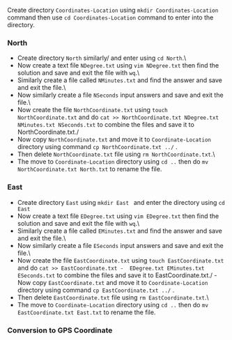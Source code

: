 Create directory ```Coordinates-Location``` using ```mkdir Coordinates-Location``` command then use ```cd Coordinates-Location``` command to enter into the directory. 

### North 
- Create directory ```North``` similarly/ and enter using ```cd North```.\
- Now create a text file ```NDegree.txt``` using ```vim NDegree.txt``` then find the solution and save and exit the file with ```wq```.\
- Similarly create a file called ```NMinutes.txt``` and find the answer and save and exit the file.\
- Now similarly create a file ```NSeconds``` input answers and save and exit the file.\
- Now create the file ```NorthCoordinate.txt``` using ```touch NorthCoordinate.txt``` and do ```cat >> NorthCoordinate.txt NDegree.txt NMinutes.txt NSeconds.txt``` to combine the files and save it to NorthCoordinate.txt./
- Now copy ```NorthCoordinate.txt``` and move it to ```Coordinate-Location``` directory using command ```cp NorthCoordinate.txt ../``` .
- Then delete ```NorthCoordinate.txt``` file using ```rm NorthCoordinate.txt```.\
- The move to ```Coordinate-Location``` directory using ```cd ..``` then do ```mv NorthCoordinate.txt North.txt``` to rename the file.

### East
- Create directory ```East``` using ```mkdir East ``` and enter the directory using ```cd East```
- Now create a text file ```EDegree.txt``` using ```vim EDegree.txt``` then find the solution and save and exit the file with ```wq```.\
- Similarly create a file called ```EMinutes.txt``` and find the answer and save and exit the file.\
- Now similarly create a file ```ESeconds``` input answers and save and exit the file.\
- Now create the file ```EastCoordinate.txt``` using ```touch EastCoordinate.txt``` and do ```cat >> EastCoordinate.txt -  EDegree.txt EMinutes.txt ESeconds.txt``` to combine the files and save it to EastCoordinate.txt./
-Now copy ```EastCoordinate.txt``` and move it to ```Coordinate-Location``` directory using command ```cp EastCoordinate.txt ../``` .
- Then delete ```EastCoordinate.txt``` file using ```rm EastCoordinate.txt```.\
- The move to ```Coordinate-Location``` directory using ```cd ..``` then do ```mv EastCoordinate.txt East.txt``` to rename the file.

### Conversion to GPS Coordinate 
